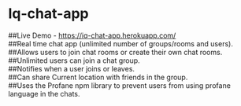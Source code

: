 # Iq-chat-app

##Live Demo - https://iq-chat-app.herokuapp.com/  </br>
##Real time chat app (unlimited number of groups/rooms and users).</br>
##Allows users to join chat rooms or create their own chat rooms.</br>
##Unlimited users can join a chat group.</br>
##Notifies when a user joins or leaves.</br>
##Can share Current location with friends in the group.</br>
##Uses the Profane npm library to prevent users from using profane language in the chats.</br>

